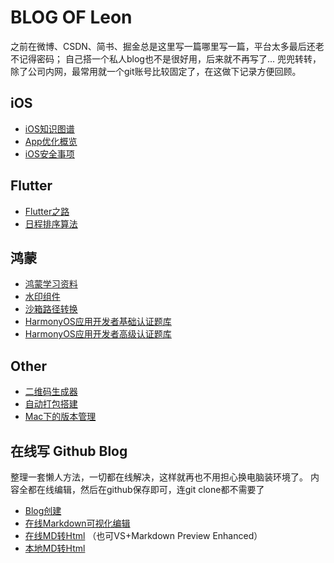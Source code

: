 <img src="https://raw.githubusercontent.com/xueliangwd/leon/main/images/blog_header.jpg" alt="" title="">

# BLOG OF Leon

之前在微博、CSDN、简书、掘金总是这里写一篇哪里写一篇，平台太多最后还老不记得密码；
自己搭一个私人blog也不是很好用，后来就不再写了...
兜兜转转，除了公司内网，最常用就一个git账号比较固定了，在这做下记录方便回顾。

## iOS
* [iOS知识图谱](https://xueliangwd.github.io/leon/iOS/optimize/optimize.html)
* [App优化概览](https://xueliangwd.github.io/leon/iOS/optimize/optimize.html)
* [iOS安全事项](https://xueliangwd.github.io/leon/iOS/safety/safety.html)

## Flutter
* [Flutter之路](https://xueliangwd.github.io/leon/dart/docs/learn.html)
* [日程排序算法](https://xueliangwd.github.io/leon/dart/schedule/schedule_order.html)

## 鸿蒙
* [鸿蒙学习资料](https://xueliangwd.github.io/leon/ArkTs/docs/os_water.html)
* [水印组件](https://xueliangwd.github.io/leon/ArkTs/water/os_water.html)
* [沙箱路径转换](https://xueliangwd.github.io/leon/ArkTs/ospath/ospath.html)
* [HarmonyOS应用开发者基础认证题库](https://xueliangwd.github.io/leon/ArkTs/question_base_bank/question_base_bank.html)
* [HarmonyOS应用开发者高级认证题库](https://xueliangwd.github.io/question_high_bank/leon/ArkTs/question_high_bank.html) 


## Other

* [二维码生成器](https://xueliangwd.github.io/leon/Other/buildci/buildci.html)
* [自动打包搭建](https://xueliangwd.github.io/leon/Other/qrcode/qrcode.html)
* [Mac下的版本管理](https://xueliangwd.github.io/leon/Other/)

## 在线写 Github Blog

整理一套懒人方法，一切都在线解决，这样就再也不用担心换电脑装环境了。
内容全都在线编辑，然后在github保存即可，连git clone都不需要了

- [Blog创建](https://lichtg.github.io/post/001.html "Blog创建")
- [在线Markdown可视化编辑](https://pandao.github.io/editor.md/ "在线Markdown可视化编辑")
- [在线MD转Html](https://lwebapp.com/zh/markdown-to-html "在线MD转Html") （也可VS+Markdown Preview Enhanced）
- [本地MD转Html](https://github.com/xueliangwd/tocmd.gem)